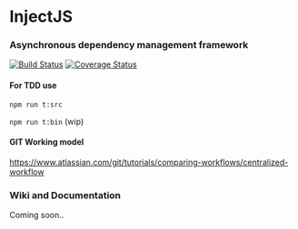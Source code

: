 # InjectJS
### Asynchronous dependency management framework

[![Build Status](https://travis-ci.org/CodingDonuts/injectjs.svg?branch=master)](https://travis-ci.org/CodingDonuts/injectjs) [![Coverage Status](https://coveralls.io/repos/CodingDonuts/injectjs/badge.svg?branch=develop&service=github)](https://coveralls.io/github/CodingDonuts/injectjs?branch=develop)

#### For TDD use
`npm run t:src`

`npm run t:bin` (wip)
#### GIT Working model
https://www.atlassian.com/git/tutorials/comparing-workflows/centralized-workflow


### Wiki and Documentation
Coming soon..
